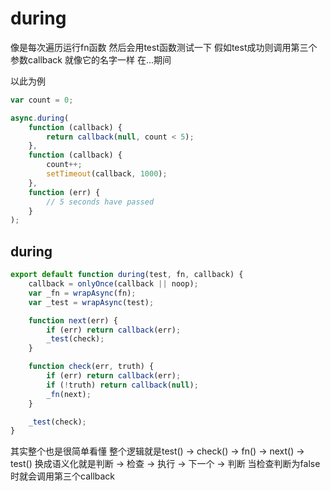 # during

像是每次遍历运行fn函数 然后会用test函数测试一下 假如test成功则调用第三个参数callback 就像它的名字一样 在...期间

以此为例

```javascript
var count = 0;

async.during(
    function (callback) {
        return callback(null, count < 5);
    },
    function (callback) {
        count++;
        setTimeout(callback, 1000);
    },
    function (err) {
        // 5 seconds have passed
    }
);
```



## during

```javascript
export default function during(test, fn, callback) {
    callback = onlyOnce(callback || noop);
    var _fn = wrapAsync(fn);
    var _test = wrapAsync(test);

    function next(err) {
        if (err) return callback(err);
        _test(check);
    }

    function check(err, truth) {
        if (err) return callback(err);
        if (!truth) return callback(null);
        _fn(next);
    }

    _test(check);
}
```

其实整个也是很简单看懂 整个逻辑就是test() -> check() -> fn() -> next() -> test() 换成语义化就是判断 -> 检查 -> 执行 -> 下一个 -> 判断 当检查判断为false时就会调用第三个callback
